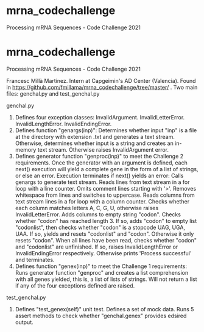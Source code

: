# mrna_codechallenge
Processing mRNA Sequences - Code Challenge 2021

# mrna_codechallenge
Processing mRNA Sequences - Code Challenge 2021

Francesc Millà Martínez. Intern at Capgeimin's AD Center (Valencia). Found in https://github.com/fmillama/mrna_codechallenge/tree/master/ . Two main files: genchal.py and test_genchal.py

genchal.py
1. Defines four exception classes:
  InvalidArgument. 
  InvalidLetterError. 
  InvalidLengthError. 
  InvalidEndingError. 
2. Defines function "genargs(inp)":
  Determines whether input "inp" is a file at the directory with extension .txt and generates a text stream.
  Otherwise, determines whether input is a string and creates an in-memory text stream.
  Otherwise raises InvalidArgument error.
3. Defines generator function "genproc(inp)" to meet the Challenge 2 requirements. 
Once the generator with an argument is defined, each next() execution will yield a complete gene in the form of a list of strings, or else an error.
Execution terminates if next() yields an error:
  Calls genargs to generate text stream.
  Reads lines from text stream in a for loop with a line counter.
  Omits comment lines starting with '>'.
  Removes whitespace from lines and switches to uppercase.
  Reads columns from text stream lines in a for loop with a column counter.
  Checks whether each column matches letters A, C, G, U, otherwise raises InvalidLetterError.
  Adds columns to empty string "codon".
  Checks whether "codon" has reached length 3.
  If so, adds "codon" to empty list "codonlist", then checks whether "codon" is a stopcode UAG, UGA, UAA.
  If so, yields and resets "codonlist" and "codon". Otherwise it only resets "codon".
  When all lines have been read, checks whether "codon" and "codonlist" are unfinished. 
  If so, raises InvalidLengthError or InvalidEndingError respectively. 
  Otherwise prints 'Process successful' and terminates.
4. Defines function "genex(inp)" to meet the Challenge 1 requirements:
  Runs generator function "genproc" and creates a list comprehension with all genes yielded, this is, a list of lists of strings.
  Will not return a list if any of the four exceptions defined are raised.


test_genchal.py
1. Defines "test_genex(self)" unit test.
  Defines a set of mock data.
  Runs 5 assert methods to check whether "genchal.genex" provides edsired output.
  
